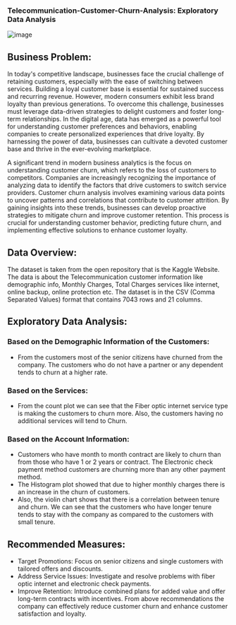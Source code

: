 
### Telecommunication-Customer-Churn-Analysis: Exploratory Data Analysis

![image](https://github.com/user-attachments/assets/c83efaba-d4c4-43dd-992b-c6dbec43d80a)






## Business Problem:

In today's competitive landscape, businesses face the crucial challenge of retaining customers, especially with the ease of switching between services. Building a loyal customer base is essential for sustained success and recurring revenue. However, modern consumers exhibit less brand loyalty than previous generations. To overcome this challenge, businesses must leverage data-driven strategies to delight customers and foster long-term relationships. In the digital age, data has emerged as a powerful tool for understanding customer preferences and behaviors, enabling companies to create personalized experiences that drive loyalty. By harnessing the power of data, businesses can cultivate a devoted customer base and thrive in the ever-evolving marketplace.

A significant trend in modern business analytics is the focus on understanding customer churn, which refers to the loss of customers to competitors. Companies are increasingly recognizing the importance of analyzing data to identify the factors that drive customers to switch service providers. Customer churn analysis involves examining various data points to uncover patterns and correlations that contribute to customer attrition. By gaining insights into these trends, businesses can develop proactive strategies to mitigate churn and improve customer retention. This process is crucial for understanding customer behavior, predicting future churn, and implementing effective solutions to enhance customer loyalty.

## Data Overview:
The dataset is taken from the open repository that is the Kaggle Website. The data is about the Telecommunication customer information like demographic info, Monthly Charges, Total Charges services like internet, online backup, online protection etc. The dataset is in the CSV (Comma Separated Values) format that contains 7043 rows and 21 columns.

## Exploratory Data Analysis:
### Based on the Demographic Information of the Customers:
- From the customers most of the senior citizens have churned from the company. The customers who do not have a partner or any dependent tends to churn at a higher rate.
### Based on the Services:  
- From the count plot we can see that the Fiber optic internet service type is making the customers to churn more. Also, the customers having no additional services will tend to Churn.
### Based on the Account Information:
- Customers who have month to month contract are likely to churn than from those who have 1 or 2 years or contract. The Electronic check payment method customers are churning more than any other payment method.
- The Histogram plot showed that due to higher monthly charges there is an increase in the churn of customers.
- Also, the violin chart shows that there is a correlation between tenure and churn. We can see that the customers who have longer tenure tends to stay with the company as compared to the customers with small tenure.

## Recommended Measures:
- Target Promotions: Focus on senior citizens and single customers with tailored offers and discounts.
- Address Service Issues: Investigate and resolve problems with fiber optic internet and electronic check payments.
- Improve Retention: Introduce combined plans for added value and offer long-term contracts with incentives.
From above recommendations the company can effectively reduce customer churn and enhance customer satisfaction and loyalty.

